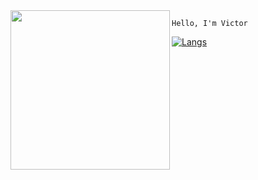 <img align="left" height="255" src="https://media.giphy.com/media/vzO0Vc8b2VBLi/giphy.gif"/>

``
Hello, I'm Victor
``

[![Langs](https://github-readme-stats.vercel.app/api/top-langs/?username=victorpothin&langs_count=8&theme=onedark)](https://github.com/anuraghazra/github-readme-stats)
